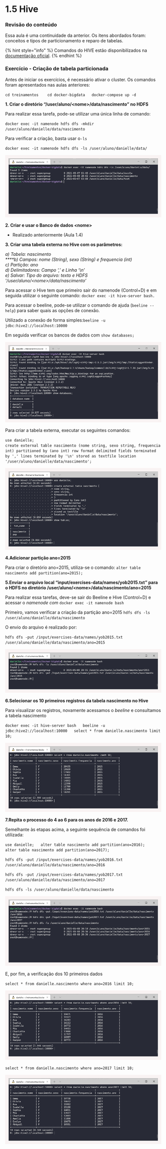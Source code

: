 # 1.5 Hive

### Revisão do conteúdo

Essa aula é uma continuidade da anterior. Os itens abordados foram:  conceitos e tipos de particionamento e reparo de tabelas.

{% hint style="info" %}
Comandos do HIVE estão disponibilizados na [documentação oficial](https://cwiki.apache.org/confluence/display/Hive/LanguageManual).
{% endhint %}

### Exercício - Criação de tabela particionada

Antes de iniciar os exercícios, é necessário ativar o cluster. Os comandos foram apresentados nas aulas anteriores:

`cd treinamentos   
cd docker-bigdata  
docker-compose up -d`

**1. Criar o diretório “/user/aluno/&lt;nome&gt;/data/nascimento” no HDFS**

Para realizar essa tarefa, pode-se utilizar uma única linha de comando:  

`docker exec -it namenode hdfs dfs -mkdir /user/aluno/danielle/data/nascimento`

Para verificar a criação, basta usar o`-ls`

`docker exec -it namenode hdfs dfs -ls /user/aluno/danielle/data/`

![](../.gitbook/assets/m1_aula5_00.png)

**2. Criar e usar o Banco de dados &lt;nome&gt;**

* Realizado anteriormente \(Aula 1.4\)

**3. Criar uma tabela externa no Hive com os parâmetros:**

_a\) Tabela: nascimento  
****b\) Campos: nome \(String\), sexo \(String\) e frequencia \(int\)  
c\) Partição: ano  
d\) Delimitadores: Campo ‘,’ e  Linha ‘\n’  
e\) Salvar: Tipo do arquivo: texto e HDFS '/user/aluno/&lt;nome&gt;/data/nascimento’_

Para acessar o Hive tem que primeiro sair do namenode \(Control+D\) e em seguida utilizar o seguinte comando: `docker exec -it hive-server bash.` 

Para acessar o beeline, pode-se utilizar o comando de ajuda \(`beeline --help`\) para saber quais as opções de conexão.

Utilizado a conexão de forma simples:`beeline -u jdbc:hive2://localhost:10000`

Em seguida verificar os bancos de dados com `show databases;`

![](../.gitbook/assets/m1_aula5_01.png)

Para criar a tabela externa, executar os seguintes comandos:

`use danielle;`  
`create external table nascimento (nome string, sexo string, frequencia int) partitioned by (ano int) row format delimited fields terminated by ',' lines terminated by '\n' stored as textfile location '/user/aluno/danielle/data/nascimento';`

![](../.gitbook/assets/m1_aula5_02.png)

**4.Adicionar partição ano=2015**

Para criar o diretório ano=2015, utiliza-se o comando: `alter table nascimento add partition(ano=2015);`

**5.Enviar o arquivo local “input/exercises-data/names/yob2015.txt” para o HDFS no diretório /user/aluno/&lt;nome&gt;/data/nascimento/ano=2015**

Para realizar essa tarefas, deve-se sair do Beeline e Hive \(Control+D\) e acessar o _namenode com_ `docker exec -it namenode bash`

Primeiro, vamos verificar a criação da partição ano=2015 `hdfs dfs -ls /user/aluno/danielle/data/nascimento`

O envio do arquivo é realizado por:

`hdfs dfs -put /input/exercises-data/names/yob2015.txt /user/aluno/danielle/data/nascimento/ano=2015`

![](../.gitbook/assets/m1_aula5_03.png)

**6.Selecionar os 10 primeiros registros da tabela nascimento no Hive**

Para visualizar os registros, novamente acessamos o _beeline_ e consultamos a tabela nascimento

`docker exec -it hive-server bash  
beeline -u jdbc:hive2://localhost:10000  
select * from danielle.nascimento limit 10;`

![](../.gitbook/assets/m1_aula5_04.png)

**7.Repita o processo do 4 ao 6 para os anos de 2016 e 2017.**

Semelhante às etapas acima, a seguinte sequência de comandos foi utilizada:

`use danielle;  
alter table nascimento add partition(ano=2016);  
alter table nascimento add partition(ano=2017);`

`hdfs dfs -put /input/exercises-data/names/yob2016.txt /user/aluno/danielle/data/nascimento/ano=2016`

`hdfs dfs -put /input/exercises-data/names/yob2017.txt /user/aluno/danielle/data/nascimento/ano=2017`

`hdfs dfs -ls /user/aluno/danielle/data/nascimento`

![](../.gitbook/assets/m1_aula5_05.png)

E, por fim, a verificação dos 10 primeiros dados

`select * from danielle.nascimento where ano=2016 limit 10;`

![](../.gitbook/assets/m1_aula5_06.png)

`select * from danielle.nascimento where ano=2017 limit 10;`

![](../.gitbook/assets/m1_aula5_07.png)

